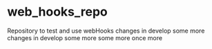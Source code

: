 # web_hooks_repo
Repository to test and use webHooks 
changes in develop
some more changes in develop
some more
some more
once more
